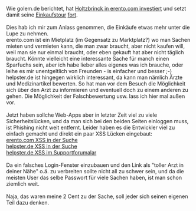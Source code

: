 <html><body><p>Wie golem.de berichtet, hat <a href="http://golem.de/0701/49953.html" target="_blank">Holtzbrinck in erento.com investiert</a> und setzt damit seine <a href="http://golem.de/0701/49812.html" target="_blank">Einkaufstour</a> <a href="http://golem.de/0701/49712.html" target="_blank">fort</a>.<br>
<br>
Dies hab ich mir zum Anlass genommen, die Einkäufe etwas mehr unter die Lupe zu nehmen.<br>
erento.com ist ein Mietplatz (im Gegensatz zu Marktplatz?) wo man Sachen mieten und vermieten kann, die man zwar braucht, aber nicht kaufen will, weil man sie nur einmal braucht, oder eben gekauft hat aber nicht täglich braucht. Könnte vielleicht eine interessante Sache für manch einen Sparfuchs sein, aber ich habe lieber alles eigenes was ich brauche, oder leihe es mir unentgeltlich von Freunden - is einfacher und besser ;-)<br>
helpster.de ist hingegen wirklich interessant, da kann man nämlich Ärzte und Medizinartikel bewerten. So hat man vor dem Besuch die Möglichkeit sich über den Arzt zu informieren und eventuell doch zu einem anderen zu gehen. Die Möglichkeit der Falschbewertung usw. lass ich hier mal außen vor.<br>
<br>
Jetzt haben sollche Web-Apps aber in letzter Zeit viel zu viele Sicherheitslücken, und da man sich bei den beiden Seiten einloggen muss, ist Phishing nicht weit entfernt. Leider haben es die Entwickler viel zu einfach gemacht und direkt ein paar XSS Lücken eingebaut:<br>
<a href="http://www.erento.com/mieten/suche/?beschreibung=on&amp;plzsuche=&amp;suchein=erento&amp;suchtext=%3C%2Ftitle%3E%3C%2Fhead%3E%3Cbody%3E%3Ch1%3EHAHAHAH%2C+man+sollte+wissen+%3Ca+href%3Dhttp%3A%2F%2Fgolem.de%2F0701%2F49953.html%3Ewas+man+kauft%3C%2Fa%3E%3C%2Fh1%3E&amp;ausplz=" target="_blank">erento.com XSS in der Suche</a><br>
<a href="http://www.helpster.de/suche.html?mode=search&amp;act=all&amp;keywords=%3Ch1%3EKatze%20imSack%20gekauft?%3C/h1%3E" target="_blank">helpster.de XSS in der Suche</a><br>
<a href="http://support.helpster.de/?name=%22%3E%3Ch1%3ENa?%20Die%20Katze%20im%20Sack%20%3Ca%20href=http://golem.de/0701/49812.html%3E%20gekauft?%3C/a%3E%3C/h1%3E&amp;email=%22%3E%3Ch1%3ENa?%20Die%20Katze%20im%20Sack%20%3Ca%20href=http://golem.de/0701/49812.html%3E%20gekauft?%3C/a%3E%3C/h1%3E" target="_blank">helpster.de XSS im Supportforumalar</a><br>
<br>
Da ein falsches Login-Fenster einzubauen und den Link als "toller Arzt in deiner Nähe" o.ä. zu verbreiten sollte nicht all zu schwer sein, und da die meisten User das selbe Passwort für viele Sachen haben, ist man schon ziemlich weit.<br>
<br>
Naja, das waren meine 2 Cent zu der Sache, soll jeder sich seinen eigenen Teil dazu denken.</p></body></html>
